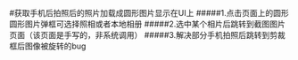 #获取手机后拍照后的照片加载成圆形图片显示在UI上
#####1.点击页面上的圆形圆形图片弹框可选择照相或者本地相册
#####2.选中某个相片后跳转到截图图片页面（该页面是手写的，非系统调用）
#####3.解决部分手机拍照后跳转到剪裁框后图像被旋转的bug